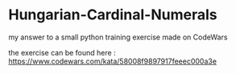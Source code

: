 # Hungarian-Cardinal-Numerals
my answer to a small python training exercise made on CodeWars

the exercise can be found here : https://www.codewars.com/kata/58008f9897917feeec000a3e
